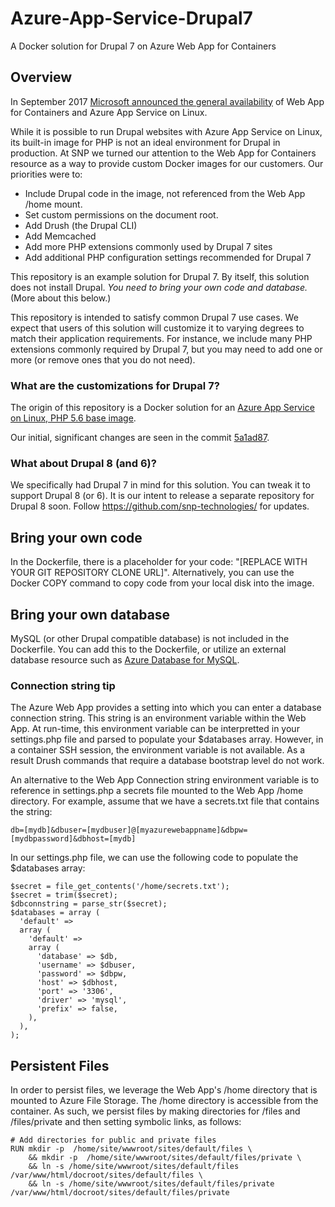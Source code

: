 # Azure-App-Service-Drupal7
A Docker solution for Drupal 7 on Azure Web App for Containers

## Overview

In September 2017 [Microsoft announced the general availability](https://azure.microsoft.com/en-us/blog/general-availability-of-app-service-on-linux-and-web-app-for-containers/) of Web App for Containers and Azure App Service on Linux.

While it is possible to run Drupal websites with Azure App Service on Linux, its built-in image for PHP is not an ideal environment for Drupal in production. At SNP we turned our attention to the Web App for Containers resource as a way to provide custom Docker images for our customers. Our priorities were to:

* Include Drupal code in the image, not referenced from the Web App /home mount.
* Set custom permissions on the document root.
* Add Drush (the Drupal CLI) 
* Add Memcached
* Add more PHP extensions commonly used by Drupal 7 sites
* Add additional PHP configuration settings recommended for Drupal 7

This repository is an example solution for Drupal 7. By itself, this solution does not install Drupal. *You need to bring your own code and database.* (More about this below.) 

This repository is intended to satisfy common Drupal 7 use cases. We expect that users of this solution will customize it to varying degrees to match their application requirements. For instance, we include many PHP extensions commonly required by Drupal 7, but you may need to add one or more (or remove ones that you do not need).

### What are the customizations for Drupal 7?

The origin of this repository is a Docker solution for an [Azure App Service on Linux, PHP 5.6 base image](https://github.com/Azure-App-Service/php/tree/master/5.6.21-apache).

Our initial, significant changes are seen in the commit [5a1ad87](https://github.com/snp-technologies/Azure-App-Service-Drupal7/commit/5a1ad87ed08831f8d95460deb739d066b4fe46c3).

### What about Drupal 8 (and 6)?

We specifically had Drupal 7 in mind for this solution. You can tweak it to support Drupal 8 (or 6). It is our intent to release a separate repository for Drupal 8 soon. Follow https://github.com/snp-technologies/ for updates.

## Bring your own code

In the Dockerfile, there is a placeholder for your code: "[REPLACE WITH YOUR GIT REPOSITORY CLONE URL]". Alternatively, you can use the Docker COPY command to copy code from your local disk into the image.

## Bring your own database

MySQL (or other Drupal compatible database) is not included in the Dockerfile. You can add this to the Dockerfile, or utilize an external database resource such as [Azure Database for MySQL](https://docs.microsoft.com/en-us/azure/mysql/).

### Connection string tip

The Azure Web App provides a setting into which you can enter a database connection string. This string is an environment variable within the Web App. At run-time, this environment variable can be interpretted in your settings.php file and parsed to populate your $databases array. However, in a container SSH session, the environment variable is not available. As a result Drush commands that require a database bootstrap level do not work.

An alternative to the Web App Connection string environment variable is to reference in settings.php a secrets file mounted to the Web App /home directory. For example, assume that we have a secrets.txt file that contains the string:
```
db=[mydb]&dbuser=[mydbuser]@[myazurewebappname]&dbpw=[mydbpassword]&dbhost=[mydb]
```
In our settings.php file, we can use the following code to populate the $databases array:
```
$secret = file_get_contents('/home/secrets.txt');
$secret = trim($secret);
$dbconnstring = parse_str($secret);
$databases = array (
  'default' => 
  array (
    'default' => 
    array (
      'database' => $db,
      'username' => $dbuser,
      'password' => $dbpw,
      'host' => $dbhost,
      'port' => '3306',
      'driver' => 'mysql',
      'prefix' => false,
    ),
  ),
);
```
## Persistent Files

In order to persist files, we leverage the Web App's /home directory that is mounted to Azure File Storage. The /home directory is accessible from the container. As such, we persist files by making directories for /files and /files/private and then setting symbolic links, as follows:
```
# Add directories for public and private files
RUN mkdir -p  /home/site/wwwroot/sites/default/files \
    && mkdir -p  /home/site/wwwroot/sites/default/files/private \
    && ln -s /home/site/wwwroot/sites/default/files  /var/www/html/docroot/sites/default/files \
    && ln -s /home/site/wwwroot/sites/default/files/private  /var/www/html/docroot/sites/default/files/private
```
